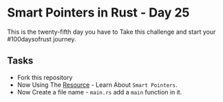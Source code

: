 # Smart Pointers in Rust - Day 25

This is the twenty-fifth day you have to Take this challenge and start your #100daysofrust journey.

## Tasks

- Fork this repository
- Now Using The [Resource](https://doc.rust-lang.org/book/ch15-00-smart-pointers.html) - Learn About `Smart Pointers`.
- Now Create a file name - `main.rs` add a `main` function in it.
 